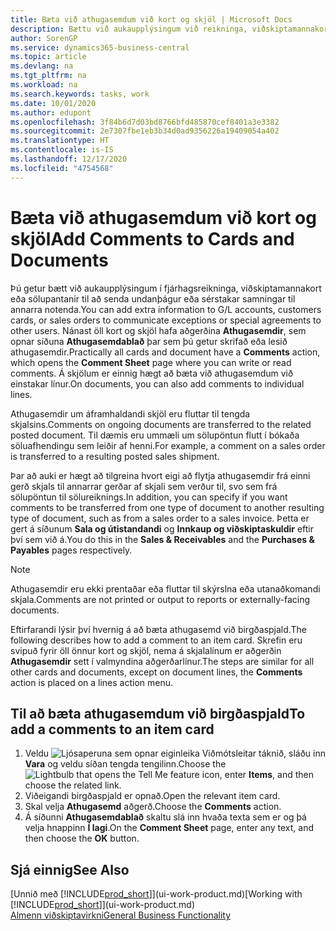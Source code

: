 ```yaml
---
title: Bæta við athugasemdum við kort og skjöl | Microsoft Docs
description: Bættu við aukaupplýsingum við reikninga, viðskiptamannakort eða söluskipanir til að miðla samningum, svo sem sérstöku verði eða afhendingu, til annarra notenda.
author: SorenGP
ms.service: dynamics365-business-central
ms.topic: article
ms.devlang: na
ms.tgt_pltfrm: na
ms.workload: na
ms.search.keywords: tasks, work
ms.date: 10/01/2020
ms.author: edupont
ms.openlocfilehash: 3f84b6d7d03bd8766bfd485870cef8401a3e3382
ms.sourcegitcommit: 2e7307fbe1eb3b34d0ad9356226a19409054a402
ms.translationtype: HT
ms.contentlocale: is-IS
ms.lasthandoff: 12/17/2020
ms.locfileid: "4754568"
---
```

# <a name="add-comments-to-cards-and-documents"></a><span data-ttu-id="b7ee1-103">Bæta við athugasemdum við kort og skjöl</span><span class="sxs-lookup"><span data-stu-id="b7ee1-103">Add Comments to Cards and Documents</span></span>
<span data-ttu-id="b7ee1-104">Þú getur bætt við aukaupplýsingum í fjárhagsreikninga, viðskiptamannakort eða sölupantanir til að senda undanþágur eða sérstakar samningar til annarra notenda.</span><span class="sxs-lookup"><span data-stu-id="b7ee1-104">You can add extra information to G/L accounts, customers cards, or sales orders to communicate exceptions or special agreements to other users.</span></span>
<span data-ttu-id="b7ee1-105">Nánast öll kort og skjöl hafa aðgerðina **Athugasemdir**, sem opnar síðuna **Athugasemdablað** þar sem þú getur skrifað eða lesið athugasemdir.</span><span class="sxs-lookup"><span data-stu-id="b7ee1-105">Practically all cards and document have a **Comments** action, which opens the **Comment Sheet** page where you can write or read comments.</span></span> <span data-ttu-id="b7ee1-106">Á skjölum er einnig hægt að bæta við athugasemdum við einstakar línur.</span><span class="sxs-lookup"><span data-stu-id="b7ee1-106">On documents, you can also add comments to individual lines.</span></span>

<span data-ttu-id="b7ee1-107">Athugasemdir um áframhaldandi skjöl eru fluttar til tengda skjalsins.</span><span class="sxs-lookup"><span data-stu-id="b7ee1-107">Comments on ongoing documents are transferred to the related posted document.</span></span> <span data-ttu-id="b7ee1-108">Til dæmis eru ummæli um sölupöntun flutt í bókaða söluafhendingu sem leiðir af henni.</span><span class="sxs-lookup"><span data-stu-id="b7ee1-108">For example, a comment on a sales order is transferred to a resulting posted sales shipment.</span></span>

<span data-ttu-id="b7ee1-109">Þar að auki er hægt að tilgreina hvort eigi að flytja athugasemdir frá einni gerð skjals til annarrar gerðar af skjali sem verður til, svo sem frá sölupöntun til sölureiknings.</span><span class="sxs-lookup"><span data-stu-id="b7ee1-109">In addition, you can specify if you want comments to be transferred from one type of document to another resulting type of document, such as from a sales order to a sales invoice.</span></span> <span data-ttu-id="b7ee1-110">Þetta er gert á síðunum **Sala og útistandandi** og **Innkaup og viðskiptaskuldir** eftir því sem við á.</span><span class="sxs-lookup"><span data-stu-id="b7ee1-110">You do this in the **Sales & Receivables** and the **Purchases & Payables** pages respectively.</span></span>

> [!NOTE]
> <span data-ttu-id="b7ee1-111">Athugasemdir eru ekki prentaðar eða fluttar til skýrslna eða utanaðkomandi skjala.</span><span class="sxs-lookup"><span data-stu-id="b7ee1-111">Comments are not printed or output to reports or externally-facing documents.</span></span>

<span data-ttu-id="b7ee1-112">Eftirfarandi lýsir því hvernig á að bæta athugasemd við birgðaspjald.</span><span class="sxs-lookup"><span data-stu-id="b7ee1-112">The following describes how to add a comment to an item card.</span></span> <span data-ttu-id="b7ee1-113">Skrefin eru svipuð fyrir öll önnur kort og skjöl, nema á skjalalínum er aðgerðin **Athugasemdir** sett í valmyndina aðgerðarlínur.</span><span class="sxs-lookup"><span data-stu-id="b7ee1-113">The steps are similar for all other cards and documents, except on document lines, the **Comments** action is placed on a lines action menu.</span></span>

## <a name="to-add-a-comments-to-an-item-card"></a><span data-ttu-id="b7ee1-114">Til að bæta athugasemdum við birgðaspjald</span><span class="sxs-lookup"><span data-stu-id="b7ee1-114">To add a comments to an item card</span></span>
1. <span data-ttu-id="b7ee1-115">Veldu ![Ljósaperuna sem opnar eiginleika Viðmótsleitar](media/ui-search/search_small.png "Segðu mér hvað þú vilt gera") táknið, sláðu inn **Vara** og veldu síðan tengda tengilinn.</span><span class="sxs-lookup"><span data-stu-id="b7ee1-115">Choose the ![Lightbulb that opens the Tell Me feature](media/ui-search/search_small.png "Tell me what you want to do") icon, enter **Items**, and then choose the related link.</span></span>
2. <span data-ttu-id="b7ee1-116">Viðeigandi birgðaspjald er opnað.</span><span class="sxs-lookup"><span data-stu-id="b7ee1-116">Open the relevant item card.</span></span>
3. <span data-ttu-id="b7ee1-117">Skal velja **Athugasemd** aðgerð.</span><span class="sxs-lookup"><span data-stu-id="b7ee1-117">Choose the **Comments** action.</span></span>
4. <span data-ttu-id="b7ee1-118">Á síðunni **Athugasemdablað** skaltu slá inn hvaða texta sem er og þá velja hnappinn **Í lagi**.</span><span class="sxs-lookup"><span data-stu-id="b7ee1-118">On the **Comment Sheet** page, enter any text, and then choose the **OK** button.</span></span>

## <a name="see-also"></a><span data-ttu-id="b7ee1-119">Sjá einnig</span><span class="sxs-lookup"><span data-stu-id="b7ee1-119">See Also</span></span>
<span data-ttu-id="b7ee1-120">[Unnið með [!INCLUDE[prod_short](includes/prod_short.md)]](ui-work-product.md)</span><span class="sxs-lookup"><span data-stu-id="b7ee1-120">[Working with [!INCLUDE[prod_short](includes/prod_short.md)]](ui-work-product.md)</span></span>  
[<span data-ttu-id="b7ee1-121">Almenn viðskiptavirkni</span><span class="sxs-lookup"><span data-stu-id="b7ee1-121">General Business Functionality</span></span>](ui-across-business-areas.md)

